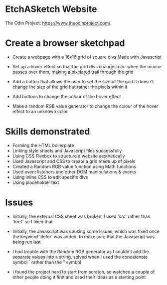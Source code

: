 # EtchASketch Website
The Odin Project: https://www.theodinproject.com/

# Create a browser sketchpad 
- Create a webpage with a 16x16 grid of square divs
    Made with Javascript

- Set up a hover effect so that the grid divs change color when the mouse passes over them, making a pixelated trail through the grid

- Add a button that allows the user to set the size of the grid
    It doesn't change the size of the grid but rather the pixels within it

- Add buttons to change the colour of the hover effect

- Make a random RGB value generator to change the colour of the hover effect to an unknown color


# Skills demonstrated

- Forming the HTML boilerplate
- Linking style sheets and Javascript files successfully
- Using CSS Flexbox to structure a website aesthetically 
- Used Javascript and CSS to create a grid made up of pixels
- Created a Random RGB value function using Math functions
- Used event listeners and other DOM manipulations & events
- Using inline CSS to edit specific divs
- Using placeholder text


# Issues

- Initially, the external CSS sheet was broken, I used 'src' rather than 'href' so I fixed that

- Initially, the Javascript was causing some issues, which was fixed once the keyword 'defer' was added, to make sure that the Javascript was being run last

- I had trouble with the Random RGB generator as I couldn't add the separate values into a string, solved when I used the concatenate symbol ` rather than the " symbol

- I found the project hard to start from scratch, so watched a couple of other people doing it first and used their ideas as a starting point
